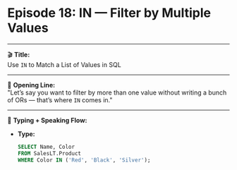 # Episode 18: IN — Filter by Multiple Values

---

🎬 **Title:**  
Use `IN` to Match a List of Values in SQL

---

🎤 **Opening Line:**  
"Let’s say you want to filter by more than one value without writing a bunch of ORs — that’s where `IN` comes in."

---

🧠 **Typing + Speaking Flow:**

- **Type:**  
  ```sql
  SELECT Name, Color  
  FROM SalesLT.Product  
  WHERE Color IN ('Red', 'Black', 'Silver');
